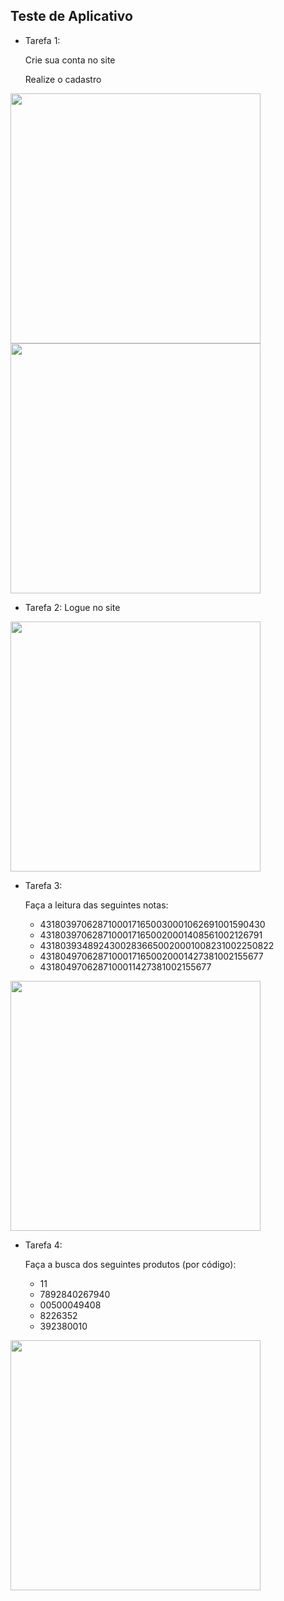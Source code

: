 ## Teste de Aplicativo

- Tarefa 1:

  Crie sua conta no site

  Realize o cadastro

<img src = "https://raw.githubusercontent.com/fsimoess/NFe/master/img_teste/Screenshot_1.png" width="400"/>

<img src = "https://raw.githubusercontent.com/fsimoess/NFe/master/img_teste/Screenshot_2.png" width="400"/>

- Tarefa 2:
  Logue no site

<img src = "https://raw.githubusercontent.com/fsimoess/NFe/master/img_teste/Screenshot_3.png" width="400"/>

- Tarefa 3:

  Faça a leitura das seguintes notas:
  - 43180397062871000171650030001062691001590430
  - 43180397062871000171650020001408561002126791
  - 43180393489243002836650020001008231002250822
  - 43180497062871000171650020001427381002155677
  - 4318049706287100011427381002155677

<img src = "https://raw.githubusercontent.com/fsimoess/NFe/master/img_teste/Screenshot_4.png" width="400"/>

- Tarefa 4:

  Faça a busca dos seguintes produtos (por código):
  - 11
  - 7892840267940
  - 00500049408
  - 8226352
  - 392380010

<img src = "https://raw.githubusercontent.com/fsimoess/NFe/master/img_teste/Screenshot_5.png" width="400"/>

